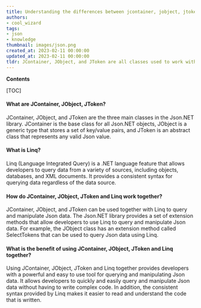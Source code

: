 ```yaml
---
title: Understanding the differences between jcontainer, jobject, jtoken, and linq in JSON manipulation
authors:
- cool_wizard
tags:
- json
- knowledge
thumbnail: images/json.png
created_at: 2023-02-11 00:00:00
updated_at: 2023-02-11 00:00:00
tldr: JContainer, JObject, and JToken are all classes used to work with JSON data in LINQ, while LINQ is a set of language-integrated query capabilities used to query and manipulate data.
---
```


**Contents**

[TOC]

#### What are JContainer, JObject, JToken?

JContainer, JObject, and JToken are the three main classes in the Json.NET library. JContainer is the base class for all Json.NET objects, JObject is a generic type that stores a set of key/value pairs, and JToken is an abstract class that represents any valid Json value.

#### What is Linq?

Linq (Language Integrated Query) is a .NET language feature that allows developers to query data from a variety of sources, including objects, databases, and XML documents. It provides a consistent syntax for querying data regardless of the data source.

#### How do JContainer, JObject, JToken and Linq work together?

JContainer, JObject, and JToken can be used together with Linq to query and manipulate Json data. The Json.NET library provides a set of extension methods that allow developers to use Linq to query and manipulate Json data. For example, the JObject class has an extension method called SelectTokens that can be used to query Json data using Linq.

#### What is the benefit of using JContainer, JObject, JToken and Linq together?

Using JContainer, JObject, JToken and Linq together provides developers with a powerful and easy to use tool for querying and manipulating Json data. It allows developers to quickly and easily query and manipulate Json data without having to write complex code. In addition, the consistent syntax provided by Linq makes it easier to read and understand the code that is written.
